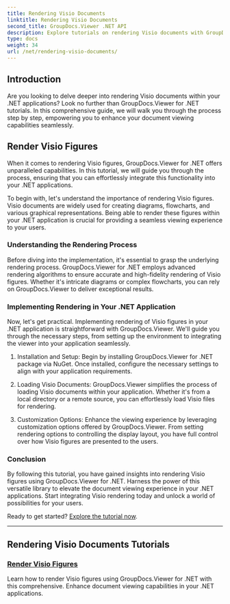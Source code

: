 ```yaml
---
title: Rendering Visio Documents
linktitle: Rendering Visio Documents
second_title: GroupDocs.Viewer .NET API
description: Explore tutorials on rendering Visio documents with GroupDocs.Viewer for .NET. Learn to enhance document viewing capabilities in your .NET applications effortlessly.
type: docs
weight: 34
url: /net/rendering-visio-documents/
---
```

## Introduction

Are you looking to delve deeper into rendering Visio documents within your .NET applications? Look no further than GroupDocs.Viewer for .NET tutorials. In this comprehensive guide, we will walk you through the process step by step, empowering you to enhance your document viewing capabilities seamlessly.

## Render Visio Figures

When it comes to rendering Visio figures, GroupDocs.Viewer for .NET offers unparalleled capabilities. In this tutorial, we will guide you through the process, ensuring that you can effortlessly integrate this functionality into your .NET applications.

To begin with, let's understand the importance of rendering Visio figures. Visio documents are widely used for creating diagrams, flowcharts, and various graphical representations. Being able to render these figures within your .NET application is crucial for providing a seamless viewing experience to your users.

### Understanding the Rendering Process

Before diving into the implementation, it's essential to grasp the underlying rendering process. GroupDocs.Viewer for .NET employs advanced rendering algorithms to ensure accurate and high-fidelity rendering of Visio figures. Whether it's intricate diagrams or complex flowcharts, you can rely on GroupDocs.Viewer to deliver exceptional results.

### Implementing Rendering in Your .NET Application

Now, let's get practical. Implementing rendering of Visio figures in your .NET application is straightforward with GroupDocs.Viewer. We'll guide you through the necessary steps, from setting up the environment to integrating the viewer into your application seamlessly.

1. Installation and Setup: Begin by installing GroupDocs.Viewer for .NET package via NuGet. Once installed, configure the necessary settings to align with your application requirements.

2. Loading Visio Documents: GroupDocs.Viewer simplifies the process of loading Visio documents within your application. Whether it's from a local directory or a remote source, you can effortlessly load Visio files for rendering.

3. Customization Options: Enhance the viewing experience by leveraging customization options offered by GroupDocs.Viewer. From setting rendering options to controlling the display layout, you have full control over how Visio figures are presented to the users.

### Conclusion

By following this tutorial, you have gained insights into rendering Visio figures using GroupDocs.Viewer for .NET. Harness the power of this versatile library to elevate the document viewing experience in your .NET applications. Start integrating Visio rendering today and unlock a world of possibilities for your users.

Ready to get started? [Explore the tutorial now](./render-visio-figures/).

---

## Rendering Visio Documents Tutorials
### [Render Visio Figures](./render-visio-figures/)
Learn how to render Visio figures using GroupDocs.Viewer for .NET with this comprehensive. Enhance document viewing capabilities in your .NET applications.